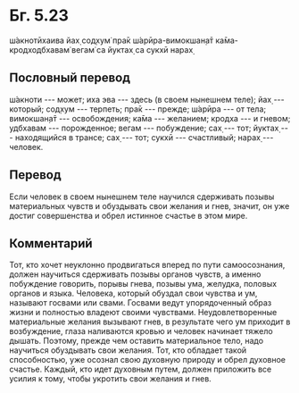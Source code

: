 # Бг. 5.23
ш́акнотӣхаива йах̣ сод̣хум̇
пра̄к ш́арӣра-вимокшан̣а̄т
ка̄ма-кродходбхавам̇ вегам̇
са йуктах̣ са сукхӣ нарах̣
## Пословный перевод

ш́акноти --- может; иха эва --- здесь (в своем нынешнем теле); йах̣ ---
который; сод̣хум --- терпеть; пра̄к --- прежде; ш́арӣра --- от тела;
вимокшан̣а̄т --- освобождения; ка̄ма --- желанием; кродха --- и гневом;
удбхавам --- порожденное; вегам --- побуждение; сах̣ --- тот; йуктах̣ ---
находящийся в трансе; сах̣ --- тот; сукхӣ --- счастливый; нарах̣ ---
человек.

## Перевод

Если человек в своем нынешнем теле научился сдерживать позывы
материальных чувств и обуздывать свои желания и гнев, значит, он уже
достиг совершенства и обрел истинное счастье в этом мире.

## Комментарий

Тот, кто хочет неуклонно продвигаться вперед по пути самоосознания,
должен научиться сдерживать позывы органов чувств, а именно побуждение
говорить, порывы гнева, позывы ума, желудка, половых органов и языка.
Человека, который обуздал свои чувства и ум, называют госвами или свами.
Госвами ведут упорядоченный образ жизни и полностью владеют своими
чувствами. Неудовлетворенные материальные желания вызывают гнев, в
результате чего ум приходит в возбуждение, глаза наливаются кровью и
человек начинает тяжело дышать. Поэтому, прежде чем оставить
материальное тело, надо научиться обуздывать свои желания. Тот, кто
обладает такой способностью, уже осознал свою духовную природу и обрел
духовное счастье. Каждый, кто идет духовным путем, должен приложить все
усилия к тому, чтобы укротить свои желания и гнев.
